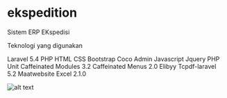 # ekspedition
Sistem ERP EKspedisi

Teknologi yang digunakan

Laravel 5.4
PHP
HTML
CSS
Bootstrap Coco Admin
Javascript
Jquery
PHP Unit
Caffeinated Modules 3.2
Caffeinated Menus 2.0
Elibyy Tcpdf-laravel 5.2
Maatwebsite Excel 2.1.0

<img src="https://profil.faisolhara.com/images/karyati/1.png" alt="alt text" class="img-responsive">

